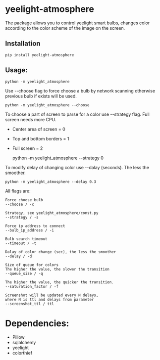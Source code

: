# yeelight-atmosphere

The package allows you to control yeelight smart bulbs, changes color according to the color scheme of the image on the
screen.

## Installation

    pip install yeelight-atmosphere

## Usage:

    python -m yeelight_atmosphere

Use --choose flag to force choose a bulb by network scanning otherwise previous bulb if exists will be used.

    python -m yeelight_atmosphere --choose

To choose a part of screen to parse for a color use --strategy flag. Full screen needs more CPU.

- Center area of screen = 0
- Top and bottom borders = 1
- Full screen = 2

    python -m yeelight_atmosphere --strategy 0

To modify delay of changing color use --dalay (seconds). The less the smoother.

    python -m yeelight_atmosphere --delay 0.3

All flags are:

    Force choose bulb
    --choose / -c

    Strategy, see yeelight_atmosphere/const.py
    --strategy / -s

    Force ip address to connect
    --bulb_ip_address / -i

    Bulb search timeout
    --timeout / -t

    Dalay of color change (sec), the less the smoother
    --delay / -d
    
    Size of queue for colors
    The higher the value, the slower the transition
    --queue_size / -q

    The higher the value, the quicker the transition.
    --saturation_factor / -f

    Screenshot will be updated every N delays, 
    where N is ttl and delays from parameter
    --screenshot_ttl / ttl 

# Dependencies:

- Pillow
- sqlalchemy
- yeelight
- colorthief